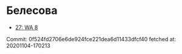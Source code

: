 # Белесова
- [27: WA 8](27.md)

Commit: 0f524fd2706e6de924fce221dea6d11433dfcf40
 fetched at: 20201104-170213

